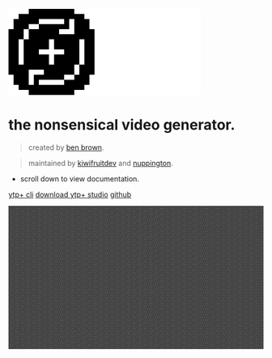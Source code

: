 <!-- _coverpage.md -->

![logo](assets/ytpplus.png)

# the nonsensical video generator.

> created by [ben brown](https://github.com/philosophofee/).

> maintained by [kiwifruitdev](https://twitter.com/kiwifruitdev) and [nuppington](https://twitter.com/nuppingtondev).

- scroll down to view documentation.

[ytp+ cli](https://github.com/YTP-Plus/YTPPlusCLI)
[download ytp+ studio](https://ytp-plus.github.io/#/articles/installing)
[github](https://github.com/YTP-Plus/)

![](assets/tiledbg.gif)

